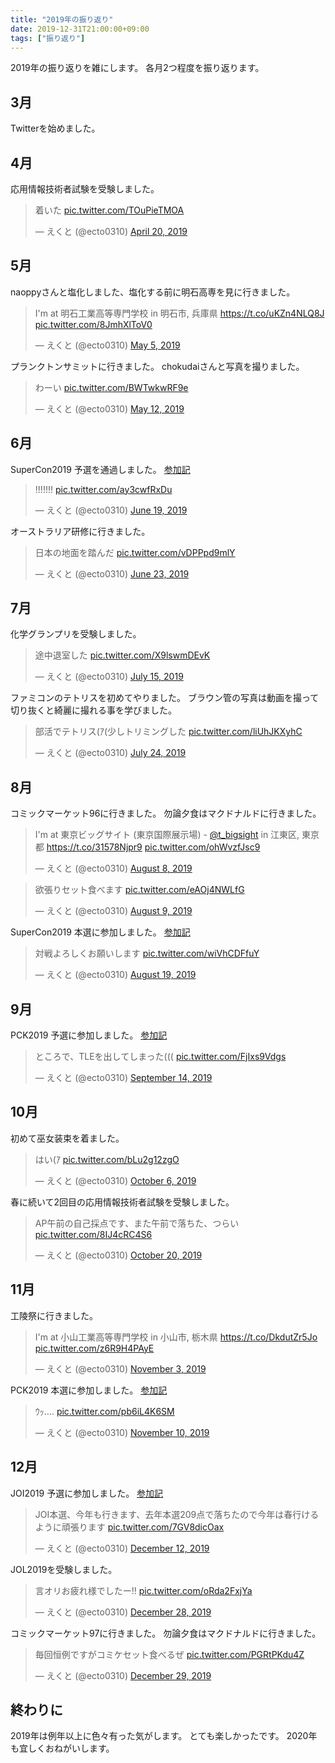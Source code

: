 ```yaml
---
title: "2019年の振り返り"
date: 2019-12-31T21:00:00+09:00
tags: ["振り返り"]
---
```


2019年の振り返りを雑にします。
各月2つ程度を振り返ります。

## 3月

Twitterを始めました。

## 4月

応用情報技術者試験を受験しました。
<blockquote class="twitter-tweet" data-theme="dark" data-cards="hidden"><p lang="ja" dir="ltr">着いた <a href="https://t.co/TOuPieTMOA">pic.twitter.com/TOuPieTMOA</a></p>&mdash; えくと (@ecto0310) <a href="https://twitter.com/ecto0310/status/1119742440401850368?ref_src=twsrc%5Etfw">April 20, 2019</a></blockquote>

## 5月

naoppyさんと塩化しました、塩化する前に明石高専を見に行きました。
<blockquote class="twitter-tweet" data-theme="dark" data-cards="hidden"><p lang="ja" dir="ltr">I&#39;m at 明石工業高等専門学校 in 明石市, 兵庫県 <a href="https://t.co/uKZn4NLQ8J">https://t.co/uKZn4NLQ8J</a> <a href="https://t.co/8JmhXlToV0">pic.twitter.com/8JmhXlToV0</a></p>&mdash; えくと (@ecto0310) <a href="https://twitter.com/ecto0310/status/1124826761408262144?ref_src=twsrc%5Etfw">May 5, 2019</a></blockquote>

プランクトンサミットに行きました。
chokudaiさんと写真を撮りました。
<blockquote class="twitter-tweet" data-theme="dark" data-cards="hidden"><p lang="ja" dir="ltr">わーい <a href="https://t.co/BWTwkwRF9e">pic.twitter.com/BWTwkwRF9e</a></p>&mdash; えくと (@ecto0310) <a href="https://twitter.com/ecto0310/status/1127543876716130304?ref_src=twsrc%5Etfw">May 12, 2019</a></blockquote>

## 6月

SuperCon2019 予選を通過しました。
[参加記](../supercon2019_qual)
<blockquote class="twitter-tweet" data-theme="dark" data-cards="hidden"><p lang="und" dir="ltr">!!!!!!! <a href="https://t.co/ay3cwfRxDu">pic.twitter.com/ay3cwfRxDu</a></p>&mdash; えくと (@ecto0310) <a href="https://twitter.com/ecto0310/status/1141317177238147072?ref_src=twsrc%5Etfw">June 19, 2019</a></blockquote>

オーストラリア研修に行きました。
<blockquote class="twitter-tweet" data-theme="dark" data-cards="hidden"><p lang="ja" dir="ltr">日本の地面を踏んだ <a href="https://t.co/vDPPpd9mlY">pic.twitter.com/vDPPpd9mlY</a></p>&mdash; えくと (@ecto0310) <a href="https://twitter.com/ecto0310/status/1142720800950063104?ref_src=twsrc%5Etfw">June 23, 2019</a></blockquote>

## 7月

化学グランプリを受験しました。
<blockquote class="twitter-tweet" data-theme="dark" data-cards="hidden"><p lang="ja" dir="ltr">途中退室した <a href="https://t.co/X9lswmDEvK">pic.twitter.com/X9lswmDEvK</a></p>&mdash; えくと (@ecto0310) <a href="https://twitter.com/ecto0310/status/1150650176010215425?ref_src=twsrc%5Etfw">July 15, 2019</a></blockquote>

ファミコンのテトリスを初めてやりました。
ブラウン管の写真は動画を撮って切り抜くと綺麗に撮れる事を学びました。
<blockquote class="twitter-tweet" data-theme="dark" data-cards="hidden"><p lang="ja" dir="ltr">部活でテトリス(ｱ(少しトリミングした <a href="https://t.co/liUhJKXyhC">pic.twitter.com/liUhJKXyhC</a></p>&mdash; えくと (@ecto0310) <a href="https://twitter.com/ecto0310/status/1153924301256400897?ref_src=twsrc%5Etfw">July 24, 2019</a></blockquote>

## 8月

コミックマーケット96に行きました。
勿論夕食はマクドナルドに行きました。
<blockquote class="twitter-tweet" data-theme="dark" data-cards="hidden"><p lang="ja" dir="ltr">I&#39;m at 東京ビッグサイト (東京国際展示場) - <a href="https://twitter.com/T_Bigsight?ref_src=twsrc%5Etfw">@t_bigsight</a> in 江東区, 東京都 <a href="https://t.co/31578Njpr9">https://t.co/31578Njpr9</a> <a href="https://t.co/ohWvzfJsc9">pic.twitter.com/ohWvzfJsc9</a></p>&mdash; えくと (@ecto0310) <a href="https://twitter.com/ecto0310/status/1159554308074962944?ref_src=twsrc%5Etfw">August 8, 2019</a></blockquote> <script async src="https://platform.twitter.com/widgets.js" charset="utf-8"></script>
<blockquote class="twitter-tweet" data-theme="dark" data-cards="hidden"><p lang="ja" dir="ltr">欲張りセット食べます <a href="https://t.co/eAOj4NWLfG">pic.twitter.com/eAOj4NWLfG</a></p>&mdash; えくと (@ecto0310) <a href="https://twitter.com/ecto0310/status/1159711493400621056?ref_src=twsrc%5Etfw">August 9, 2019</a></blockquote>

SuperCon2019 本選に参加しました。
[参加記](../supercon2019_final)
<blockquote class="twitter-tweet" data-theme="dark" data-cards="hidden"><p lang="ja" dir="ltr">対戦よろしくお願いします <a href="https://t.co/wiVhCDFfuY">pic.twitter.com/wiVhCDFfuY</a></p>&mdash; えくと (@ecto0310) <a href="https://twitter.com/ecto0310/status/1163255345617100802?ref_src=twsrc%5Etfw">August 19, 2019</a></blockquote>

## 9月

PCK2019 予選に参加しました。
[参加記](../pck2019_qual)
<blockquote class="twitter-tweet" data-theme="dark" data-cards="hidden"><p lang="ja" dir="ltr">ところで、TLEを出してしまった((( <a href="https://t.co/FjIxs9Vdgs">pic.twitter.com/FjIxs9Vdgs</a></p>&mdash; えくと (@ecto0310) <a href="https://twitter.com/ecto0310/status/1172779395099979778?ref_src=twsrc%5Etfw">September 14, 2019</a></blockquote>

## 10月

初めて巫女装束を着ました。
<blockquote class="twitter-tweet" data-theme="dark" data-cards="hidden"><p lang="ja" dir="ltr">はい(ｱ <a href="https://t.co/bLu2g12zgO">pic.twitter.com/bLu2g12zgO</a></p>&mdash; えくと (@ecto0310) <a href="https://twitter.com/ecto0310/status/1180692861286633472?ref_src=twsrc%5Etfw">October 6, 2019</a></blockquote>

春に続いて2回目の応用情報技術者試験を受験しました。
<blockquote class="twitter-tweet" data-theme="dark" data-cards="hidden"><p lang="ja" dir="ltr">AP午前の自己採点です、また午前で落ちた、つらい <a href="https://t.co/8IJ4cRC4S6">pic.twitter.com/8IJ4cRC4S6</a></p>&mdash; えくと (@ecto0310) <a href="https://twitter.com/ecto0310/status/1185880358576783366?ref_src=twsrc%5Etfw">October 20, 2019</a></blockquote>

## 11月

工陵祭に行きました。
<blockquote class="twitter-tweet" data-theme="dark" data-cards="hidden"><p lang="ja" dir="ltr">I&#39;m at 小山工業高等専門学校 in 小山市, 栃木県 <a href="https://t.co/DkdutZr5Jo">https://t.co/DkdutZr5Jo</a> <a href="https://t.co/z6R9H4PAyE">pic.twitter.com/z6R9H4PAyE</a></p>&mdash; えくと (@ecto0310) <a href="https://twitter.com/ecto0310/status/1190784423945371648?ref_src=twsrc%5Etfw">November 3, 2019</a></blockquote>

PCK2019 本選に参加しました。
[参加記](../pck2019_final_1)
<blockquote class="twitter-tweet" data-theme="dark" data-cards="hidden"><p lang="ja" dir="ltr">ｳｯ.... <a href="https://t.co/pb6iL4K6SM">pic.twitter.com/pb6iL4K6SM</a></p>&mdash; えくと (@ecto0310) <a href="https://twitter.com/ecto0310/status/1193396007767175168?ref_src=twsrc%5Etfw">November 10, 2019</a></blockquote>

## 12月

JOI2019 予選に参加しました。
[参加記](../joi2019_qual)
<blockquote class="twitter-tweet" data-theme="dark" data-cards="hidden"><p lang="ja" dir="ltr">JOI本選、今年も行きます、去年本選209点で落ちたので今年は春行けるように頑張ります <a href="https://t.co/7GV8dicOax">pic.twitter.com/7GV8dicOax</a></p>&mdash; えくと (@ecto0310) <a href="https://twitter.com/ecto0310/status/1205023275140538368?ref_src=twsrc%5Etfw">December 12, 2019</a></blockquote>

JOL2019を受験しました。
<blockquote class="twitter-tweet" data-theme="dark" data-cards="hidden"><p lang="ja" dir="ltr">言オリお疲れ様でしたー!! <a href="https://t.co/oRda2FxjYa">pic.twitter.com/oRda2FxjYa</a></p>&mdash; えくと (@ecto0310) <a href="https://twitter.com/ecto0310/status/1210805137486176257?ref_src=twsrc%5Etfw">December 28, 2019</a></blockquote>

コミックマーケット97に行きました。
勿論夕食はマクドナルドに行きました。
<blockquote class="twitter-tweet" data-theme="dark" data-cards="hidden"><p lang="ja" dir="ltr">毎回恒例ですがコミケセット食べるぜ <a href="https://t.co/PGRtPKdu4Z">pic.twitter.com/PGRtPKdu4Z</a></p>&mdash; えくと (@ecto0310) <a href="https://twitter.com/ecto0310/status/1211177691774214147?ref_src=twsrc%5Etfw">December 29, 2019</a></blockquote>

## 終わりに

2019年は例年以上に色々有った気がします。
とても楽しかったです。
2020年も宜しくおねがいします。
